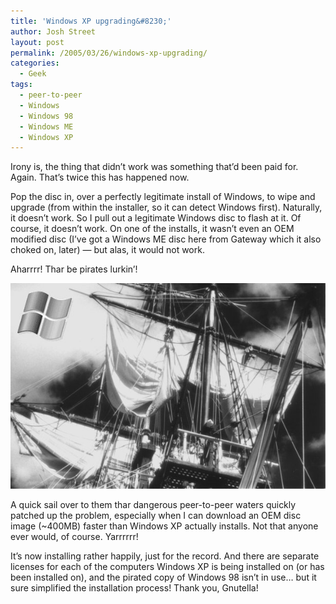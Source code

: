 ```yaml
---
title: 'Windows XP upgrading&#8230;'
author: Josh Street
layout: post
permalink: /2005/03/26/windows-xp-upgrading/
categories:
  - Geek
tags:
  - peer-to-peer
  - Windows
  - Windows 98
  - Windows ME
  - Windows XP
---
```

Irony is, the thing that didn&#8217;t work was something that&#8217;d been paid for. Again. That&#8217;s twice this has happened now.

Pop the disc in, over a perfectly legitimate install of Windows, to wipe and upgrade (from within the installer, so it can detect Windows first). Naturally, it doesn&#8217;t work. So I pull out a legitimate Windows disc to flash at it. Of course, it doesn&#8217;t work. On one of the installs, it wasn&#8217;t even an OEM modified disc (I&#8217;ve got a Windows ME disc here from Gateway which it also choked on, later) &#8212; but alas, it would not work.

Aharrrr! Thar be pirates lurkin&#8217;!

![Eye candy. Image of pirate ship with Windows logo.][1]

A quick sail over to them thar dangerous peer-to-peer waters quickly patched up the problem, especially when I can download an OEM disc image (~400MB) faster than Windows XP actually installs. Not that anyone ever would, of course. Yarrrrrr!

It&#8217;s now installing rather happily, just for the record. And there are separate licenses for each of the computers Windows XP is being installed on (or has been installed on), and the pirated copy of Windows 98 isn&#8217;t in use&#8230; but it sure simplified the installation process! Thank you, Gnutella!

 [1]: /blog/wp-content/2005/03/winarrr.jpg